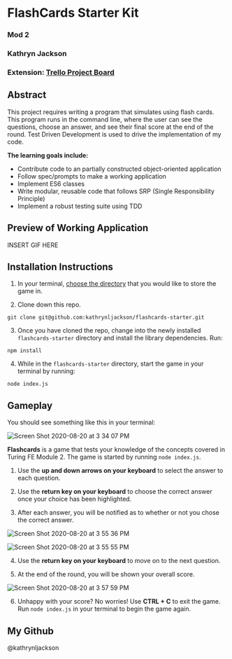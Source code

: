 # FlashCards Starter Kit
### Mod 2 
### Kathryn Jackson
### Extension: [Trello Project Board](https://trello.com/b/cf2Jiow3/flash-cards)

## Abstract

This project requires writing a program that simulates using flash cards. This program runs in the command line, where the user can see the questions, choose an answer, and see their final score at the end of the round. Test Driven Development is used to drive the implementation of my code.

**The learning goals include:**
* Contribute code to an partially constructed object-oriented application
* Follow spec/prompts to make a working application
* Implement ES6 classes
* Write modular, reusable code that follows SRP (Single Responsibility Principle)
* Implement a robust testing suite using TDD


## Preview of Working Application

INSERT GIF HERE


## Installation Instructions

1. In your terminal, [choose the directory](https://www.git-tower.com/learn/git/ebook/en/command-line/appendix/command-line-101#:~:text=To%20change%20this%20current%20working,%24%20cd%20..) that you would like to store the game in. 

2. Clone down this repo.
```
git clone git@github.com:kathrynljackson/flashcards-starter.git
```

3. Once you have cloned the repo, change into the newly installed `flashcards-starter` directory and install the library dependencies. Run:
```
npm install
```

4. While in the `flashcards-starter` directory, start the game in your terminal by running:

```
node index.js
```


## Gameplay
You should see something like this in your terminal:

![Screen Shot 2020-08-20 at 3 34 07 PM](https://user-images.githubusercontent.com/65988644/90831556-39a7eb80-e301-11ea-9ec7-4e7c4fde1910.png)

**Flashcards** is a game that tests your knowledge of the concepts covered in Turing FE Module 2. The game is started by running `node index.js`.

1. Use the **up and down arrows on your keyboard** to select the answer to each question.

2. Use the **return key on your keyboard** to choose the correct answer once your choice has been highlighted. 

3. After each answer, you will be notified as to whether or not you chose the correct answer.

![Screen Shot 2020-08-20 at 3 55 36 PM](https://user-images.githubusercontent.com/65988644/90831579-49273480-e301-11ea-87c2-7f97d57cd786.png)

![Screen Shot 2020-08-20 at 3 55 55 PM](https://user-images.githubusercontent.com/65988644/90831606-580de700-e301-11ea-8026-5000821b5dc7.png)

4. Use the **return key on your keyboard** to move on to the next question.

5. At the end of the round, you will be shown your overall score.

![Screen Shot 2020-08-20 at 3 57 59 PM](https://user-images.githubusercontent.com/65988644/90831527-2c8afc80-e301-11ea-99e0-1711c9a016fc.png)

6. Unhappy with your score? No worries! Use **CTRL + C** to exit the game. Run `node index.js` in your terminal to begin the game again. 


## My Github
@kathrynljackson

